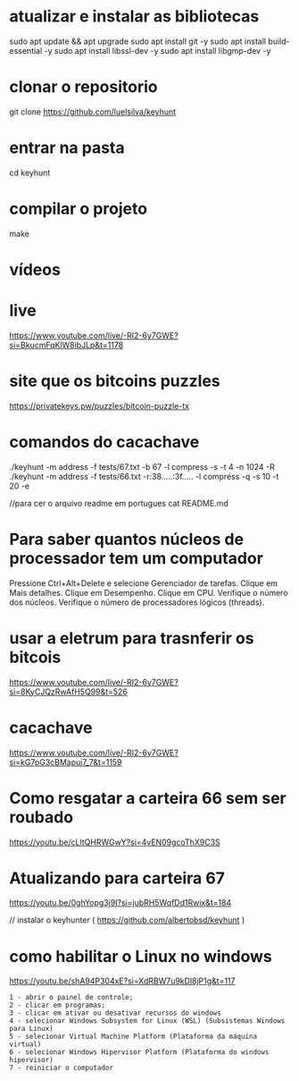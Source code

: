 
# atualizar e instalar as bibliotecas
sudo apt update && apt upgrade
sudo apt install git -y
sudo apt install build-essential -y
sudo apt install libssl-dev -y
sudo apt install libgmp-dev -y

# clonar o repositorio
git clone https://github.com/luelsilva/keyhunt

# entrar na pasta
cd keyhunt

# compilar o projeto
make


# vídeos

# live 
https://www.youtube.com/live/-RI2-6y7GWE?si=BkucmFqKlW8ibJLp&t=1178

# site que os bitcoins puzzles
https://privatekeys.pw/puzzles/bitcoin-puzzle-tx

# comandos do cacachave
./keyhunt -m address -f tests/67.txt -b 67 -l compress -s -t 4 -n 1024 -R
./keyhunt -m address -f tests/66.txt -r:38.....:3f.....  -l compress -q -s 10 -t 20 -e

//para cer o arquivo readme em portugues
cat README.md

# Para saber quantos núcleos de processador tem um computador

Pressione Ctrl+Alt+Delete e selecione Gerenciador de tarefas.
Clique em Mais detalhes.
Clique em Desempenho.
Clique em CPU.
Verifique o número dos núcleos.
Verifique o número de processadores lógicos (threads).


# usar a eletrum para trasnferir os bitcois
https://www.youtube.com/live/-RI2-6y7GWE?si=8KyCJQzRwAfH5Q99&t=526


# cacachave
https://www.youtube.com/live/-RI2-6y7GWE?si=kG7pG3cBMapuj7_7&t=1159


# Como resgatar a carteira 66 sem ser roubado
https://youtu.be/cLltQHRWGwY?si=4vEN09gcoThX9C3S


# Atualizando para carteira 67
https://youtu.be/0ghYopg3j9I?si=jubRH5WqfDd1Rwix&t=184

// instalar o keyhunter  ( https://github.com/albertobsd/keyhunt  )

# como habilitar o Linux no windows
https://youtu.be/shA94P304xE?si=XdRBW7u9kDl8jP1g&t=117

	1 - abrir o painel de controle;
	2 - clicar em programas;
	3 - clicar em ativar ou desativar recursos do windows
	4 - selecionar Windows Subsystem for Linux (WSL) (Subsistemas Windows para Linux)
	5 - selecionar Virtual Machine Platform (Plataforma da máquina virtual)
	6 - selecionar Windows Hipervisor Platform (Plataforma do windows hipervisor)
	7 - reiniciar o computador







